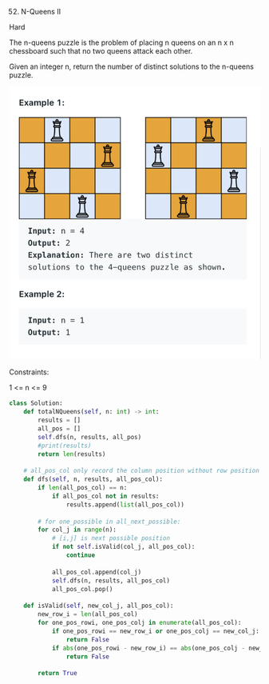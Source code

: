 52. N-Queens II
    
Hard

The n-queens puzzle is the problem of placing n queens on an n x n chessboard such that no two queens attack each other.

Given an integer n, return the number of distinct solutions to the n-queens puzzle.

![](../basic/image/52_example.png)


Constraints:

1 <= n <= 9



```py
class Solution:
    def totalNQueens(self, n: int) -> int:
        results = []
        all_pos = []
        self.dfs(n, results, all_pos)
        #print(results)
        return len(results)
    
    # all_pos_col only record the column position without row position
    def dfs(self, n, results, all_pos_col):
        if len(all_pos_col) == n:
            if all_pos_col not in results:
                results.append(list(all_pos_col))
        
        # for one_possible in all_next_possible:
        for col_j in range(n):
            # [i,j] is next possible position
            if not self.isValid(col_j, all_pos_col):
                continue

            all_pos_col.append(col_j)
            self.dfs(n, results, all_pos_col)
            all_pos_col.pop()
                
    def isValid(self, new_col_j, all_pos_col):
        new_row_i = len(all_pos_col)
        for one_pos_rowi, one_pos_colj in enumerate(all_pos_col):
            if one_pos_rowi == new_row_i or one_pos_colj == new_col_j:
                return False
            if abs(one_pos_rowi - new_row_i) == abs(one_pos_colj - new_col_j):
                return False
            
        return True
```

        